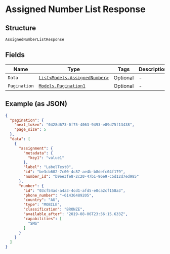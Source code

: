 
# Assigned Number List Response

## Structure

`AssignedNumberListResponse`

## Fields

| Name | Type | Tags | Description |
|  --- | --- | --- | --- |
| `Data` | [`List<Models.AssignedNumber>`](../../doc/models/assigned-number.md) | Optional | - |
| `Pagination` | [`Models.Pagination1`](../../doc/models/pagination-1.md) | Optional | - |

## Example (as JSON)

```json
{
  "pagination": {
    "next_token": "0428d673-0f75-4063-9493-e89d75f13438",
    "page_size": 5
  },
  "data": [
    {
      "assignment": {
        "metadata": {
          "key1": "value1"
        },
        "label": "LabelTest0",
        "id": "be3cb602-7c00-4c87-ae4b-b8defc04f179",
        "number_id": "b9ee3fe8-2c20-47b1-96e9-c5d12d7ed985"
      },
      "number": {
        "id": "03cf54ad-a4a3-4cd1-afd5-e0ca2cf158a3",
        "phone_number": "+61436489205",
        "country": "AU",
        "type": "MOBILE",
        "classification": "BRONZE",
        "available_after": "2019-08-06T23:56:15.633Z",
        "capabilities": [
          "SMS"
        ]
      }
    }
  ]
}
```

